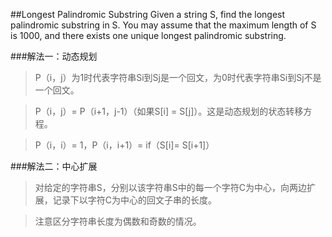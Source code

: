 ##Longest Palindromic Substring
Given a string S, find the longest palindromic substring in S. 
You may assume that the maximum length of S is 1000, and there exists one unique longest palindromic substring.

###解法一：动态规划

>P（i，j）为1时代表字符串Si到Sj是一个回文，为0时代表字符串Si到Sj不是一个回文。

>P（i，j）= P（i+1，j-1）（如果S[i] = S[j]）。这是动态规划的状态转移方程。

>P（i，i）= 1，P（i，i+1）= if（S[i]= S[i+1]）

###解法二：中心扩展

>对给定的字符串S，分别以该字符串S中的每一个字符C为中心，向两边扩展，记录下以字符C为中心的回文子串的长度。

>注意区分字符串长度为偶数和奇数的情况。
